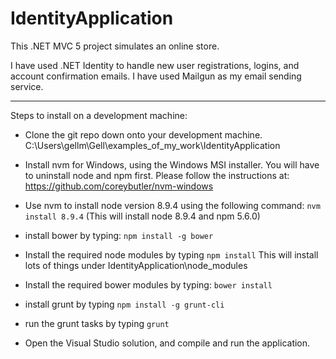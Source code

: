 # IdentityApplication

This .NET MVC 5 project simulates an online store.

I have used .NET Identity to handle new user registrations, logins, and account confirmation emails. I have used Mailgun as my email sending service.

------------------------------------------------------

Steps to install on a development machine:

* Clone the git repo down onto your development machine. 
C:\Users\gellm\Gell\examples_of_my_work\IdentityApplication

* Install nvm for Windows, using the Windows MSI installer.
You will have to uninstall node and npm first.
Please follow the instructions at:
https://github.com/coreybutler/nvm-windows

* Use nvm to install node version 8.9.4 using the following command:
`nvm install 8.9.4`
(This will install node 8.9.4 and npm 5.6.0)

* install bower by typing:
`npm install -g bower`

* Install the required node modules by typing
`npm install`
This will install lots of things under IdentityApplication\node_modules

* Install the required bower modules by typing:
`bower install`

* install grunt by typing
`npm install -g grunt-cli`

* run the grunt tasks by typing
`grunt`

* Open the Visual Studio solution, and compile and run the application.